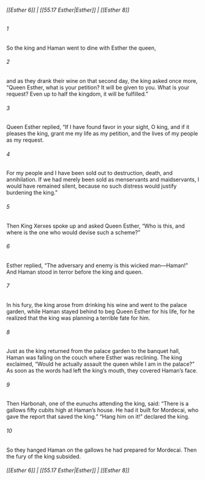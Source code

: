 
###### [[Esther 6]] | [[55.17 Esther|Esther]] | [[Esther 8]]

###### 1
So the king and Haman went to dine with Esther the queen,
###### 2
and as they drank their wine on that second day, the king asked once more, “Queen Esther, what is your petition? It will be given to you. What is your request? Even up to half the kingdom, it will be fulfilled.”
###### 3
Queen Esther replied, “If I have found favor in your sight, O king, and if it pleases the king, grant me my life as my petition, and the lives of my people as my request.
###### 4
For my people and I have been sold out to destruction, death, and annihilation. If we had merely been sold as menservants and maidservants, I would have remained silent, because no such distress would justify burdening the king.”
###### 5
Then King Xerxes spoke up and asked Queen Esther, “Who is this, and where is the one who would devise such a scheme?”
###### 6
Esther replied, “The adversary and enemy is this wicked man—Haman!” And Haman stood in terror before the king and queen.
###### 7
In his fury, the king arose from drinking his wine and went to the palace garden, while Haman stayed behind to beg Queen Esther for his life, for he realized that the king was planning a terrible fate for him.
###### 8
Just as the king returned from the palace garden to the banquet hall, Haman was falling on the couch where Esther was reclining. The king exclaimed, “Would he actually assault the queen while I am in the palace?” As soon as the words had left the king’s mouth, they covered Haman’s face.
###### 9
Then Harbonah, one of the eunuchs attending the king, said: “There is a gallows fifty cubits high at Haman’s house. He had it built for Mordecai, who gave the report that saved the king.” “Hang him on it!” declared the king.
###### 10
So they hanged Haman on the gallows he had prepared for Mordecai. Then the fury of the king subsided.

###### [[Esther 6]] | [[55.17 Esther|Esther]] | [[Esther 8]]
